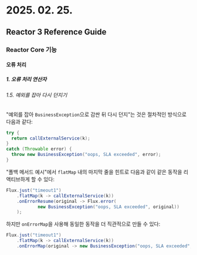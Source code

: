 # 2025. 02. 25.

## Reactor 3 Reference Guide

### Reactor Core 기능

#### 오류 처리

##### 1. 오류 처리 연산자

###### 1.5. 예외를 잡아 다시 던지기

"예외를 잡아 `BusinessException`으로 감싼 뒤 다시 던지"는 것은 절차적인 방식으로 다음과 같다:

```java
try {
  return callExternalService(k);
}
catch (Throwable error) {
  throw new BusinessException("oops, SLA exceeded", error);
}
```

"폴백 메서드 예시"에서 `flatMap` 내의 마지막 줄을 힌트로 다음과 같이 같은 동작을 리액티브하게 할 수 있다:

```java
Flux.just("timeout1")
    .flatMap(k -> callExternalService(k))
    .onErrorResume(original -> Flux.error(
            new BusinessException("oops, SLA exceeded", original))
    );
```

하지만 `onErrorMap`을 사용해 동일한 동작을 더 직관적으로 만들 수 있다:

```java
Flux.just("timeout1")
    .flatMap(k -> callExternalService(k))
    .onErrorMap(original -> new BusinessException("oops, SLA exceeded", original));
```

